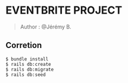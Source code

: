 # EVENTBRITE PROJECT
> Author : @Jérémy B.

## Corretion

```shell
$ bundle install 
$ rails db:create
$ rails db:migrate
$ rails db:seed
```
